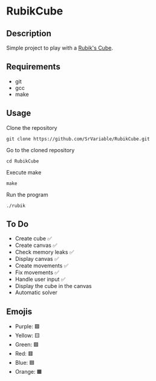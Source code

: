 # RubikCube

## Description

Simple project to play with a [Rubik's Cube](https://en.wikipedia.org/wiki/Rubik%27s_Cube).

## Requirements

- git
- gcc
- make

## Usage

Clone the repository

```Shell
git clone https://github.com/SrVariable/RubikCube.git
```

Go to the cloned repository
```Shell
cd RubikCube
```

Execute make

```Shell
make
```

Run the program

```Shell
./rubik
```

## To Do

- Create cube ✅
- Create canvas ✅
- Check memory leaks ✅
- Display canvas ✅
- Create movements ✅
- Fix movements ✅
- Handle user input ✅
- Display the cube in the canvas
- Automatic solver

## Emojis

- Purple: 🟪
- Yellow: 🟨
- Green: 🟩
- Red: 🟥
- Blue: 🟦
- Orange: 🟧
